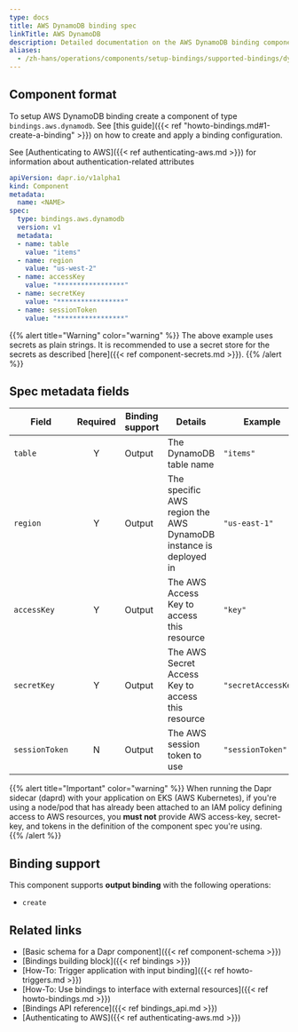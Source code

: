 ```yaml
---
type: docs
title: AWS DynamoDB binding spec
linkTitle: AWS DynamoDB
description: Detailed documentation on the AWS DynamoDB binding component
aliases:
  - /zh-hans/operations/components/setup-bindings/supported-bindings/dynamodb/
---
```


## Component format

To setup AWS DynamoDB binding create a component of type `bindings.aws.dynamodb`. See [this guide]({{< ref "howto-bindings.md#1-create-a-binding" >}}) on how to create and apply a binding configuration.

See [Authenticating to AWS]({{< ref authenticating-aws.md >}}) for information about authentication-related attributes

```yaml
apiVersion: dapr.io/v1alpha1
kind: Component
metadata:
  name: <NAME>
spec:
  type: bindings.aws.dynamodb
  version: v1
  metadata:
  - name: table
    value: "items"
  - name: region
    value: "us-west-2"
  - name: accessKey
    value: "*****************"
  - name: secretKey
    value: "*****************"
  - name: sessionToken
    value: "*****************"
```

{{% alert title="Warning" color="warning" %}}
The above example uses secrets as plain strings. It is recommended to use a secret store for the secrets as described [here]({{< ref component-secrets.md >}}).
{{% /alert %}}

## Spec metadata fields

| Field          | Required | Binding support | Details                                                          | Example             |
| -------------- | :------: | --------------- | ---------------------------------------------------------------- | ------------------- |
| `table`        |     Y    | Output          | The DynamoDB table name                                          | `"items"`           |
| `region`       |     Y    | Output          | The specific AWS region the AWS DynamoDB instance is deployed in | `"us-east-1"`       |
| `accessKey`    |     Y    | Output          | The AWS Access Key to access this resource                       | `"key"`             |
| `secretKey`    |     Y    | Output          | The AWS Secret Access Key to access this resource                | `"secretAccessKey"` |
| `sessionToken` |     N    | Output          | The AWS session token to use                                     | `"sessionToken"`    |

{{% alert title="Important" color="warning" %}}
When running the Dapr sidecar (daprd) with your application on EKS (AWS Kubernetes), if you're using a node/pod that has already been attached to an IAM policy defining access to AWS resources, you **must not** provide AWS access-key, secret-key, and tokens in the definition of the component spec you're using.\
{{% /alert %}}

## Binding support

This component supports **output binding** with the following operations:

- `create`

## Related links

- [Basic schema for a Dapr component]({{< ref component-schema >}})
- [Bindings building block]({{< ref bindings >}})
- [How-To: Trigger application with input binding]({{< ref howto-triggers.md >}})
- [How-To: Use bindings to interface with external resources]({{< ref howto-bindings.md >}})
- [Bindings API reference]({{< ref bindings_api.md >}})
- [Authenticating to AWS]({{< ref authenticating-aws.md >}})
